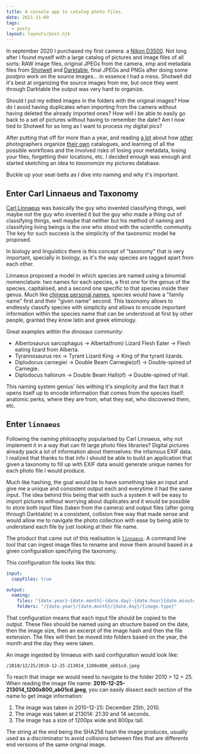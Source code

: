 ```yaml
---
title: A console app to catalog photo files.
date: 2021-11-09
tags:
  - posts
layout: layouts/post.njk
---
```


In september 2020 I purchased my first camera: a [Nikon D3500](https://www.nikon.co.uk/en_GB/news-press/press.tag/news/bv-pr-wwa1808-outshine-the-ordinary-with-the-new-d3500-dslr.dcr). Not long after I found myself with a large catalog of pictures and image files of all sorts: RAW image files, original JPEGs from the camera, xmp and metadata files from [Shotwell](https://wiki.gnome.org/Apps/Shotwell) and [Darktable](https://www.darktable.org/), final JPEGs and PNGs after doing some *postpro* work on the source images... in essence I had a mess. Shotwell did it's best at organizing the source images from me, but once they went through Darktable the output was very hard to organize.

Should I put my edited images in the folders with the original images? How do I avoid having duplicates when importing from the camera without having deleted the already imported ones? How will I be able to easily go back to a set of pictures without having to remember the date? Am I now tied to Shotwell for as long as I want to process my digital pics?

After putting that off for more than a year, and reading [a lot](https://ninedegreesbelow.com/photography/dam-ingest.html) about how [other](https://www.reddit.com/r/photography/comments/5ipbvq/organizing_and_backing_up_a_large_pro_library/) photographers organize [their own](https://www.quora.com/Whats-the-best-way-to-organize-a-large-set-of-photos-on-Windows)  catalogues, and learning of all the possible workflows and the involved risks of losing your metadata, losing your files, forgetting their locations, etc. I decided enough was enough and started sketching an idea to *taxonomize* my pictures database.

Buckle up your seat-belts as I dive into naming and why it's important.

## Enter Carl Linnaeus and Taxonomy
[Carl Linnaeus](https://en.wikipedia.org/wiki/Carl_Linnaeus) was basically the guy who invented classifying things, well maybe not the guy who invented it but the guy who made a thing out of classifying things, well maybe that neither but his method of naming and classifying living beings is the one who stood with the scientific community. The key for such success is the simplicity of the taxonomic model he proposed.

In biology and linguistics there is this concept of "taxonomy" that is very important, specially in biology, as it's the way species are tagged apart from each other.

Linnaeus proposed a model in which species are named using a binomial nomenclature: two names for each species, a first one for the genus of the species, capitalised, and a second one specific to that species inside their genus. Much like [chinese personal names](https://en.wikipedia.org/wiki/Chinese_name), species would have a "family name" first and their "given name" second. This taxonomy allows to endlessly classify species with simplicity and allows to encode important information within the species name that can be understood at first by other people, granted they know latin and greek etimology.

Great examples within the dinosaur community:

* Albertosaurus sarcophagus -> Alberta(from) Lizard Flesh Eater -> Flesh eating lizard from Alberta.
* Tyrannosaurus rex -> Tyrant Lizard King -> King of the tyrant lizards.
* Diplodocus carnegiei -> Double Beam Carnegie(of) -> Double-spined of Carnegie.
* Diplodocus hallorum -> Double Beam Hall(of) -> Double-spined of Hall.

This naming system genius' lies withing it's simplicity and the fact that it opens itself up to encode information that comes from the species itself: anatomic perks, where they are from, what they eat, who discovered them, etc.

## Enter `linnaeus`
Following the naming philosophy popularised by Carl Linnaeus, why not implement it in a way that can fit large photo files libraries? Digital pictures already pack a lot of information about themselves: the infamous EXIF data. I realized that thanks to that info I should be able to build an application that given a taxonomy to fill up with EXIF data would generate unique names for each photo file I would produce.

Much like hashing, the goal would be to have something take an input and give me a unique and consistent output each and everytime it had the same input. The idea behind this being that with such a system it will be easy to import pictures without worrying about duplicates and it would be possible to store both input files (taken from the camera) and output files (after going through Darktable) in a consistent, collision free way that made sense and would allow me to navigate the photo collection with ease by being able to understand each file by just looking at their file name.

The product that came out of this realisation is [`linnaeus`](https://github.com/subiabre/linnaeus). A command line tool that can ingest image files to rename and move them around based in a given configuration specifying the taxonomy.

This configuration file looks like this:
```yaml
input:
  copyFiles: true

output:
  naming: 
    files: "{date.year}-{date.month}-{date.day}-{date.hour}{date.minutes}{date.seconds}_{image.width}x{image.height}_{file.hash6}.{file.extension}"
    folders: "/{date.year}/{date.month}/{date.day}/{image.type}"
```
That configuration means that each input file should be copied to the output. These files should be named using an structure based on the date, then the image size, then an excerpt of the image hash and then the file extension. The files will then be moved into folders based on the year, the month and the day they were taken.

An image ingested by linnaeus with said configuration would look like:
```
/2010/12/25/2010-12-25-213014_1200x800_ab01cd.jpeg
```
To reach that image we would need to navigate to the folder 2010 > 12 > 25.
When reading the image file name: **2010-12-25-213014_1200x800_ab01cd.jpeg**, you can easily dissect each section of the name to get image information:

1. The image was taken in 2010-12-25: December 25th, 2010.
2. The image was taken at 213014: 21:30 and 14 seconds.
3. The image has a size of 1200px wide and 800px tall.

The string at the end being the SHA256 hash the image produces, usually used as a discriminator to avoid collisions between files that are differents end versions of the same original image.
